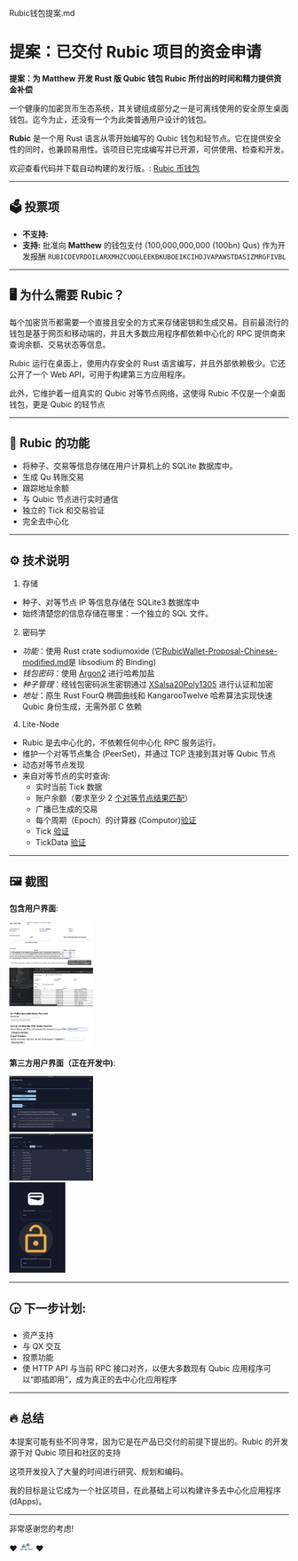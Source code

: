 Rubic钱包提案.md

# 提案：已交付 Rubic 项目的资金申请

**提案：为 Matthew 开发 Rust 版 Qubic 钱包 Rubic 所付出的时间和精力提供资金补偿**

一个健康的加密货币生态系统，其关键组成部分之一是可离线使用的安全原生桌面钱包。迄今为止，还没有一个为此类普通用户设计的钱包。

**Rubic** 是一个用 Rust 语言从零开始编写的 Qubic 钱包和轻节点。它在提供安全性的同时，也兼顾易用性。该项目已完成编写并已开源，可供使用、检查和开发。

欢迎查看代码并下载自动构建的发行版。: [Rubic 币钱包](https://github.com/matthewdarnell/rubic)

---

## 🗳 投票项

- **不支持:**
- **支持:** 批准向 **Matthew** 的钱包支付 (100,000,000,000 (100bn) Qus) 作为开发报酬 `RUBICDEVRDOILARXMHZCUOGLEEKBKUBOEIKCIHDJVAPAWSTDASIZMRGFIVBL`

---

## 🖥 为什么需要 Rubic？

每个加密货币都需要一个直接且安全的方式来存储密钥和生成交易。目前最流行的钱包是基于网页和移动端的，并且大多数应用程序都依赖中心化的 RPC 提供商来查询余额、交易状态等信息。

Rubic 运行在桌面上，使用内存安全的 Rust 语言编写，并且外部依赖极少。它还公开了一个 Web API，可用于构建第三方应用程序。

此外，它维护着一组真实的 Qubic 对等节点网络，这使得 Rubic 不仅是一个桌面钱包，更是 Qubic 的轻节点

---

## 🔏 Rubic 的功能

- 将种子、交易等信息存储在用户计算机上的 SQLite 数据库中。
- 生成 Qu 转账交易
- 跟踪地址余额
- 与 Qubic 节点进行实时通信
- 独立的 Tick 和交易验证
- 完全去中心化

---

## ⚙ 技术说明

1. 存储

- 种子、对等节点 IP 等信息存储在 SQLite3 数据库中
- 始终清楚您的信息存储在哪里：一个独立的 SQL 文件。

2. 密码学

- _功能_：使用 Rust crate sodiumoxide (它[RubicWallet-Proposal-Chinese-modified.md](../../../Downloads/RubicWallet-Proposal-Chinese-modified.md)是 libsodium 的 Binding)
- _钱包密码_：使用 [Argon2](https://docs.rs/sodiumoxide/latest/sodiumoxide/crypto/pwhash/argon2id13/index.html) 进行哈希加盐
- _种子管理_：经钱包密码派生密钥通过 [XSalsa20Poly1305](https://nacl.cr.yp.to/secretbox.html) 进行认证和加密
- _地址_：原生 Rust FourQ 椭圆曲线和 KangarooTwelve 哈希算法实现快速 Qubic 身份生成，无需外部 C 依赖

4. Lite-Node

- Rubic 是去中心化的，不依赖任何中心化 RPC 服务运行。
- 维护一个对等节点集合 (PeerSet)，并通过 TCP 连接到其对等 Qubic 节点
- 动态对等节点发现
- 来自对等节点的实时查询:
  - 实时当前 Tick 数据
  - 账户余额（要求至少 2 [个对等节点结果匹配](https://github.com/MatthewDarnell/rubic/blob/main/store/src/sqlite/identity.rs#L225)）
  - 广播已生成的交易
  - 每个周期（Epoch）的计算器 (Computor)[验证](https://github.com/MatthewDarnell/rubic/blob/main/consensus/src/computor.rs#L40)
  - Tick [验证](https://github.com/MatthewDarnell/rubic/blob/main/consensus/src/quorum_votes.rs#L20)
  - TickData [验证](https://github.com/MatthewDarnell/rubic/blob/main/consensus/src/tick_data.rs#L140)

---

## 🖼 截图

**包含用户界面**:

<img style="max-width: 30%; max-height: 5%;" src="/images/balances.png"/>\
<img style="max-width: 30%; max-height: 5%;" src="/images/peers.png" />\
<img style="max-width: 30%; max-height: 5%;" src="/images/additional_features.png" />

**第三方用户界面（正在开发中)**:

<img style="max-width: 30%; max-height: 5%;" src="/images/tx.png" />\
<img style="max-width: 30%; max-height: 5%;" src="/images/peer.png" />\
<img style="max-width: 20%; max-height: 3%;" src="/images/pw.png" />


---

## 🕞 下一步计划:

- 资产支持
- 与 QX 交互
- 投票功能
- 使 HTTP API 与当前 RPC 接口对齐，以便大多数现有 Qubic 应用程序可以“即插即用”，成为真正的去中心化应用程序

---

## 🔥 总结

本提案可能有些不同寻常，因为它是在产品已交付的前提下提出的。Rubic 的开发源于对 Qubic 项目和社区的支持

这项开发投入了大量的时间进行研究、规划和编码。

我的目标是让它成为一个社区项目，在此基础上可以构建许多去中心化应用程序 (dApps)。

---

非常感谢您的考虑!

♥
<img style="width: 5%; height: 5%;" src="/images/hz.png" />
♥
